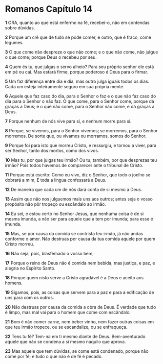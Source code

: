 # Romanos Capítulo 14

**1** 	ORA, quanto ao que está enfermo na fé, recebei-o, não em contendas sobre dúvidas.

**2** 	Porque um crê que de tudo se pode comer, e outro, que é fraco, come legumes.

**3** 	O que come não despreze o que não come; e o que não come, não julgue o que come; porque Deus o recebeu por seu.

**4** 	Quem és tu, que julgas o servo alheio? Para seu próprio senhor ele está em pé ou cai. Mas estará firme, porque poderoso é Deus para o firmar.

**5** 	Um faz diferença entre dia e dia, mas outro julga iguais todos os dias. Cada um esteja inteiramente seguro em sua própria mente.

**6** 	Aquele que faz caso do dia, para o Senhor o faz e o que não faz caso do dia para o Senhor o não faz. O que come, para o Senhor come, porque dá graças a Deus; e o que não come, para o Senhor não come, e dá graças a Deus.

**7** 	Porque nenhum de nós vive para si, e nenhum morre para si.

**8** 	Porque, se vivemos, para o Senhor vivemos; se morremos, para o Senhor morremos. De sorte que, ou vivamos ou morramos, somos do Senhor.

**9** 	Porque foi para isto que morreu Cristo, e ressurgiu, e tornou a viver, para ser Senhor, tanto dos mortos, como dos vivos.

**10** 	Mas tu, por que julgas teu irmão? Ou tu, também, por que desprezas teu irmão? Pois todos havemos de comparecer ante o tribunal de Cristo.

**11** 	Porque está escrito: Como eu vivo, diz o Senhor, que todo o joelho se dobrará a mim, E toda a língua confessará a Deus.

**12** 	De maneira que cada um de nós dará conta de si mesmo a Deus.

**13** 	Assim que não nos julguemos mais uns aos outros; antes seja o vosso propósito não pôr tropeço ou escândalo ao irmão.

**14** 	Eu sei, e estou certo no Senhor Jesus, que nenhuma coisa é de si mesma imunda, a não ser para aquele que a tem por imunda; para esse é imunda.

**15** 	Mas, se por causa da comida se contrista teu irmão, já não andas conforme o amor. Não destruas por causa da tua comida aquele por quem Cristo morreu.

**16** 	Não seja, pois, blasfemado o vosso bem;

**17** 	Porque o reino de Deus não é comida nem bebida, mas justiça, e paz, e alegria no Espírito Santo.

**18** 	Porque quem nisto serve a Cristo agradável é a Deus e aceito aos homens.

**19** 	Sigamos, pois, as coisas que servem para a paz e para a edificação de uns para com os outros.

**20** 	Não destruas por causa da comida a obra de Deus. É verdade que tudo é limpo, mas mal vai para o homem que come com escândalo.

**21** 	Bom é não comer carne, nem beber vinho, nem fazer outras coisas em que teu irmão tropece, ou se escandalize, ou se enfraqueça.

**22** 	Tens tu fé? Tem-na em ti mesmo diante de Deus. Bem-aventurado aquele que não se condena a si mesmo naquilo que aprova.

**23** 	Mas aquele que tem dúvidas, se come está condenado, porque não come por fé; e tudo o que não é de fé é pecado.

